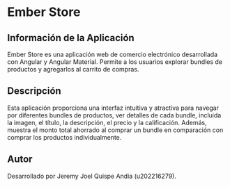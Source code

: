 # Ember Store

## Información de la Aplicación
Ember Store es una aplicación web de comercio electrónico desarrollada con Angular y Angular Material. Permite a los usuarios explorar bundles de productos y agregarlos al carrito de compras.

## Descripción
Esta aplicación proporciona una interfaz intuitiva y atractiva para navegar por diferentes bundles de productos, ver detalles de cada bundle, incluida la imagen, el título, la descripción, el precio y la calificación. Además, muestra el monto total ahorrado al comprar un bundle en comparación con comprar los productos individualmente.

## Autor
Desarrollado por Jeremy Joel Quispe Andia (u202216279).
